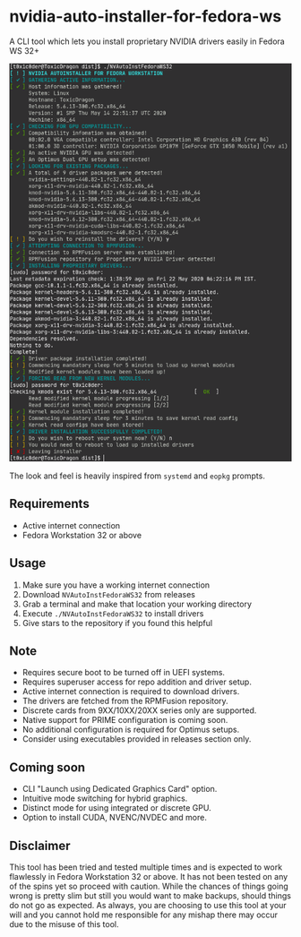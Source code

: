 # nvidia-auto-installer-for-fedora-ws
A CLI tool which lets you install proprietary NVIDIA drivers easily in Fedora WS 32+

![](baseshot.png)

The look and feel is heavily inspired from `systemd` and `eopkg` prompts.

## Requirements
* Active internet connection
* Fedora Workstation 32 or above

## Usage
1. Make sure you have a working internet connection
2. Download `NVAutoInstFedoraWS32` from releases
3. Grab a terminal and make that location your working directory
4. Execute `./NVAutoInstFedoraWS32` to install drivers
5. Give stars to the repository if you found this helpful

## Note
* Requires secure boot to be turned off in UEFI systems.
* Requires superuser access for repo addition and driver setup.
* Active internet connection is required to download drivers.
* The drivers are fetched from the RPMFusion repository.
* Discrete cards from 9XX/10XX/20XX series only are supported.
* Native support for PRIME configuration is coming soon.
* No additional configuration is required for Optimus setups.
* Consider using executables provided in releases section only.

## Coming soon
* CLI "Launch using Dedicated Graphics Card" option.
* Intuitive mode switching for hybrid graphics.
* Distinct mode for using integrated or discrete GPU.
* Option to install CUDA, NVENC/NVDEC and more.

## Disclaimer
This tool has been tried and tested multiple times and is expected to work flawlessly in Fedora Workstation 32 or above. It has not been tested on any of the spins yet so proceed with caution. While the chances of things going wrong is pretty slim but still you would want to make backups, should things do not go as expected. As always, you are choosing to use this tool at your will and you cannot hold me responsible for any mishap there may occur due to the misuse of this tool.